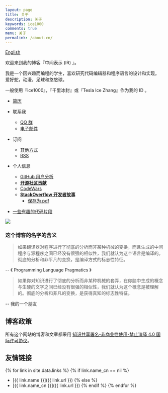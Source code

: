 ```yaml
---
layout: page
title: 关于
description: 关于
keywords: ice1000
comments: true
menu: 关于
permalink: /about-cn/
---
```


[English](../about/)

欢迎来到我的博客『中间表示 (IR) 』。

我是一个因兴趣而编程的学生，喜欢研究代码编辑器和程序语言的设计和实现。
爱好蛇，动漫，足球和悠悠球。

一般使用『ice1000』，『千里冰封』或『Tesla Ice Zhang』作为我的 ID 。

+ [简历](../resume-cn/)

+ 联系我
  + [QQ 群](http://shang.qq.com/wpa/qunwpa?idkey=b75f6d506820d00cd5e7fc78fc5e5487a3444a4a6af06e9e6fa72bccf3fa9d1a)
  + [电子邮件](mailto:ice1000@kotliner.cn)
+ 订阅
  + [其他方式](../subscribe-cn/)
  + [RSS](../feed.xml)
+ 个人信息
  + [GitHub 用户分析](https://github-profile-summary.com/user/ice1000)
  + [**开源社区贡献**](../opensource-contributions/)
  + [CodeWars](../codewars-cn/)
  + [**StackOverflow 开发者故事**](http://stackoverflow.com/story/ice1000)
    + [保存为 pdf](https://stackoverflow.com/users/story/pdf/7083401?View=Pdf)
+ [一些有趣的代码片段](../gists/)

[![](http://stackexchange.com/users/flair/9532102.png)](http://stackoverflow.com/users/7083401/ice1000 "profile for ice1000 at Stack Overflow, Q&A for professional and enthusiast programmers")

### 这个博客的名字的含义

> 如果翻译器对程序进行了彻底的分析而非某种机械的变换，而且生成的中间程序与源程序之间已经没有很强的相似性，我们就认为这个语言是编译的。彻底的分析和非平凡的变换，是编译方式的标志性特征。

-- 《 Programming Language Pragmatics 》

> 如果你对知识进行了彻底的分析而非某种机械的套弄，在你脑中生成的概念与生硬的文字之间已经没有很强的相似性，我们就认为这个概念是被理解的。彻底的分析和非凡的变换，是获得真知的标志性特征。

-- 我的一个朋友

<!-- ## StackExchange 网站 -->

<!-- + [![](https://gamedev.stackexchange.com/users/flair/106607.png)](https://gamedev.stackexchange.com/users/106607/ice1000 "profile for ice1000 at Game Development Stack Exchange, Q&A for professional and independent game developers") -->
<!-- + [![](https://codegolf.stackexchange.com/users/flair/70943.png)](https://codegolf.stackexchange.com/users/70943/ice1000 "profile for ice1000 at Programming Puzzles & Code Golf Stack Exchange, Q&A for programming puzzle enthusiasts and code golfers") -->
<!-- + [![](https://askubuntu.com/users/flair/721173.png)](https://askubuntu.com/users/721173/ice1000 "profile for ice1000 at Ask Ubuntu, Q&A for Ubuntu users and developers") -->
<!-- + [![](https://tex.stackexchange.com/users/flair/145304.png)](https://tex.stackexchange.com/users/145304/ice1000 "profile for ice1000 at TeX - LaTeX Stack Exchange, Q&amp;A for users of TeX, LaTeX, ConTeXt, and related typesetting systems") -->

<!-- ## Contact -->

<!-- {% for website in site.data.social %} -->
<!-- * {{ website.sitename }}：[@{{ website.name }}]({{ website.url }}) -->
<!-- {% endfor %} -->

## 博客政策

<!--
[![License: CC BY-NC-ND 4.0](https://img.shields.io/badge/协议-知识共享署名--非商业性使用--禁止演绎%204.0-lightgrey.svg)](http://creativecommons.org/licenses/by-nc-nd/4.0/)
<a rel="license" href="http://creativecommons.org/licenses/by-nc-nd/4.0/">
<img alt="Creative Commons License" style="border-width:0" src="https://i.creativecommons.org/l/by-nc-nd/4.0/88x31.png" />
</a>
-->

所有这个网站的博客和文章都采用
<a rel="license" href="http://creativecommons.org/licenses/by-nc-nd/4.0/">
知识共享署名-非商业性使用-禁止演绎 4.0 国际许可协议</a>。

## 友情链接

{% for link in site.data.links %}
{% if link.name_cn == nil %}
* [{{ link.name }}]({{ link.url }})
{% else %}
* [{{ link.name_cn }}]({{ link.url }})
{% endif %}
{% endfor %}
